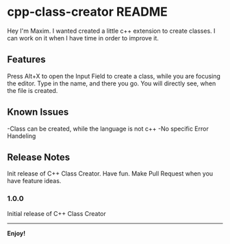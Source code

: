 # cpp-class-creator README

Hey I'm Maxim. I wanted created a little c++ extension to create classes. I can work on it when I have time in order to improve it.

## Features

Press Alt+X to open the Input Field to create a class, while you are focusing the editor.
Type in the name, and there you go. You will directly see, when the file is created.

## Known Issues

-Class can be created, while the language is not c++
-No specific Error Handeling

## Release Notes

Init release of C++ Class Creator. Have fun. Make Pull Request when you have feature ideas.

### 1.0.0

Initial release of C++ Class Creator

----------------------------------------------------------------------------------------------------------

**Enjoy!**
